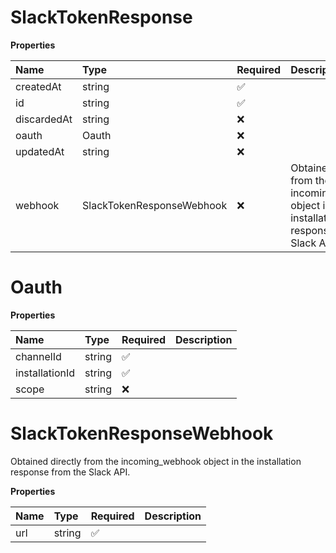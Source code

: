 # SlackTokenResponse

**Properties**

| Name        | Type                      | Required | Description                                                                                         |
| :---------- | :------------------------ | :------- | :-------------------------------------------------------------------------------------------------- |
| createdAt   | string                    | ✅       |                                                                                                     |
| id          | string                    | ✅       |                                                                                                     |
| discardedAt | string                    | ❌       |                                                                                                     |
| oauth       | Oauth                     | ❌       |                                                                                                     |
| updatedAt   | string                    | ❌       |                                                                                                     |
| webhook     | SlackTokenResponseWebhook | ❌       | Obtained directly from the incoming_webhook object in the installation response from the Slack API. |

# Oauth

**Properties**

| Name           | Type   | Required | Description |
| :------------- | :----- | :------- | :---------- |
| channelId      | string | ✅       |             |
| installationId | string | ✅       |             |
| scope          | string | ❌       |             |

# SlackTokenResponseWebhook

Obtained directly from the incoming_webhook object in the installation response from the Slack API.

**Properties**

| Name | Type   | Required | Description |
| :--- | :----- | :------- | :---------- |
| url  | string | ✅       |             |
